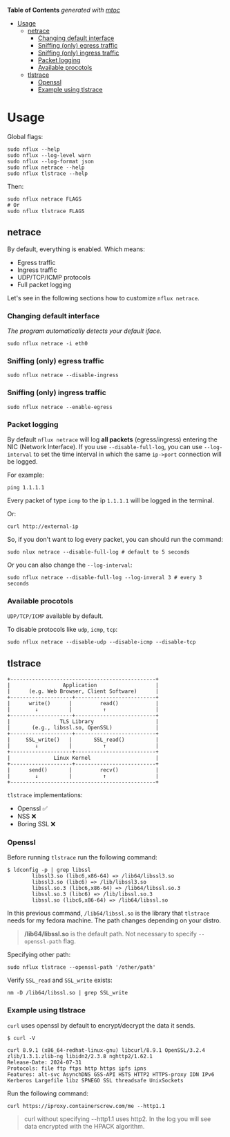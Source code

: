 <!-- START OF TOC !DO NOT EDIT THIS CONTENT MANUALLY-->
**Table of Contents**  *generated with [mtoc](https://github.com/containerscrew/mtoc)*
- [Usage](#usage)
  - [netrace](#netrace)
    - [Changing default interface](#changing-default-interface)
    - [Sniffing (only) egress traffic](#sniffing-only-egress-traffic)
    - [Sniffing (only) ingress traffic](#sniffing-only-ingress-traffic)
    - [Packet logging](#packet-logging)
    - [Available procotols](#available-procotols)
  - [tlstrace](#tlstrace)
    - [Openssl](#openssl)
    - [Example using tlstrace](#example-using-tlstrace)
<!-- END OF TOC -->
# Usage

Global flags:

```shell
sudo nflux --help
sudo nflux --log-level warn
sudo nflux --log-format json
sudo nflux netrace --help
sudo nflux tlstrace --help
```

Then:

```shell
sudo nflux netrace FLAGS
# Or
sudo nflux tlstrace FLAGS
```

## netrace

By default, everything is enabled. Which means:

- Egress traffic
- Ingress traffic
- UDP/TCP/ICMP protocols
- Full packet logging

Let's see in the following sections how to customize `nflux netrace`.

### Changing default interface

_The program automatically detects your default iface._

```shell
sudo nflux netrace -i eth0
```

### Sniffing (only) egress traffic

```shell
sudo nflux netrace --disable-ingress
```

### Sniffing (only) ingress traffic

```shell
sudo nflux netrace --enable-egress
```

### Packet logging

By default `nflux netrace` will log **all packets** (egress/ingress) entering the NIC (Network Interface). If you use `--disable-full-log`, you can use `--log-interval` to set the time interval in which the same `ip->port` connection will be logged.

For example:

```shell
ping 1.1.1.1
```

Every packet of type `icmp` to the ip `1.1.1.1` will be logged in the terminal.

Or:

```shell
curl http://external-ip
```

So, if you don't want to log every packet, you can should run the command:

```shell
sudo nlux netrace --disable-full-log # default to 5 seconds
```

Or you can also change the `--log-interval`:

```shell
sudo nflux netrace --disable-full-log --log-inveral 3 # every 3 seconds
```

### Available procotols

`UDP/TCP/ICMP` available by default.

To disable protocols like `udp`, `icmp`, `tcp`:

```shell
sudo nflux netrace --disable-udp --disable-icmp --disable-tcp
```

## tlstrace

```shell
+-----------------------------------------------+
|                 Application                   |
|      (e.g. Web Browser, Client Software)      |
+--------------------+--------------------------+
|      write()      |         read()            |
|        ↓          |          ↑                |
+--------------------+--------------------------+
|                TLS Library                    |
|       (e.g., libssl.so, OpenSSL)              |
+--------------------+--------------------------+
|     SSL_write()   |       SSL_read()          |
|        ↓          |          ↑                |
+--------------------+--------------------------+
|              Linux Kernel                     |
+--------------------+--------------------------+
|      send()       |         recv()            |
|        ↓          |          ↑                |
+-----------------------------------------------+
```

`tlstrace` implementations:

- Openssl ✅
- NSS ❌
- Boring SSL ❌

### Openssl

Before running `tlstrace` run the following command:

```shell
$ ldconfig -p | grep libssl
        libssl3.so (libc6,x86-64) => /lib64/libssl3.so
        libssl3.so (libc6) => /lib/libssl3.so
        libssl.so.3 (libc6,x86-64) => /lib64/libssl.so.3
        libssl.so.3 (libc6) => /lib/libssl.so.3
        libssl.so (libc6,x86-64) => /lib64/libssl.so
```

In this previous command, `/lib64/libssl.so` is the library that `tlstrace` needs for my fedora machine. The path changes depending on your distro.

> **/lib64/libssl.so** is the default path. Not necessary to specify `--openssl-path` flag.

Specifying other path:

```shell
sudo nflux tlstrace --openssl-path '/other/path'
```

Verify `SSL_read` and `SSL_write` exists:

```shell
nm -D /lib64/libssl.so | grep SSL_write
```

### Example using tlstrace

`curl` uses openssl by default to encrypt/decrypt the data it sends.

```shell
$ curl -V

curl 8.9.1 (x86_64-redhat-linux-gnu) libcurl/8.9.1 OpenSSL/3.2.4 zlib/1.3.1.zlib-ng libidn2/2.3.8 nghttp2/1.62.1
Release-Date: 2024-07-31
Protocols: file ftp ftps http https ipfs ipns
Features: alt-svc AsynchDNS GSS-API HSTS HTTP2 HTTPS-proxy IDN IPv6 Kerberos Largefile libz SPNEGO SSL threadsafe UnixSockets
```

Run the following command:

```shell
curl https://iproxy.containerscrew.com/me --http1.1
```

> curl without specifying --http1.1 uses http2. In the log you will see data encrypted with the HPACK algorithm.
